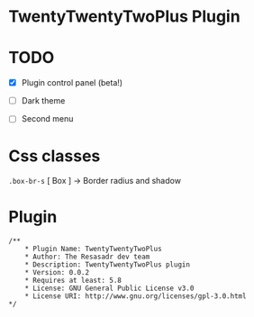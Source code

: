 # TwentyTwentyTwoPlus Plugin

# TODO
- [x] Plugin control panel (beta!)
- [ ] Dark theme
- [ ] Second menu


# Css classes

``` .box-br-s ``` [ Box ] -> Border radius and shadow

# Plugin
```
/**
    * Plugin Name: TwentyTwentyTwoPlus
    * Author: The Resasadr dev team
    * Description: TwentyTwentyTwoPlus plugin
    * Version: 0.0.2
    * Requires at least: 5.8
    * License: GNU General Public License v3.0
    * License URI: http://www.gnu.org/licenses/gpl-3.0.html
*/
```
